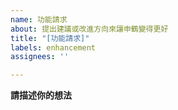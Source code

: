 ```yaml
---
name: 功能請求
about: 提出建議或改進方向來讓申鶴變得更好
title: "[功能請求]"
labels: enhancement
assignees: ''

---
```


**請描述你的想法**
